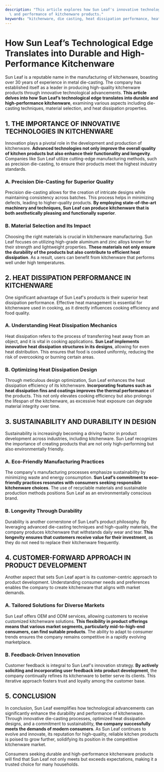 ```yaml
---
description: "This article explores how Sun Leaf's innovative technologies enhance the durability\
  \ and performance of kitchenware products."
keywords: "kitchenware, die casting, heat dissipation performance, heat dissipation efficiency"
---
```

# How Sun Leaf’s Technological Edge Translates into Durable and High-Performance Kitchenware

Sun Leaf is a reputable name in the manufacturing of kitchenware, boasting over 30 years of experience in metal die-casting. The company has established itself as a leader in producing high-quality kitchenware products through innovative technological advancements. **This article delves into how Sun Leaf’s technological edge translates into durable and high-performance kitchenware**, examining various aspects including die-casting techniques, material selection, and heat dissipation properties.

## 1. THE IMPORTANCE OF INNOVATIVE TECHNOLOGIES IN KITCHENWARE

Innovation plays a pivotal role in the development and production of kitchenware. **Advanced technologies not only improve the overall quality of kitchen products but also enhance their functionality and longevity**. Companies like Sun Leaf utilize cutting-edge manufacturing methods, such as precision die-casting, to ensure their products meet the highest industry standards.

### A. Precision Die-Casting for Superior Quality

Precision die-casting allows for the creation of intricate designs while maintaining consistency across batches. This process helps in minimizing defects, leading to higher-quality products. **By employing state-of-the-art machinery and techniques, Sun Leaf can produce kitchenware that is both aesthetically pleasing and functionally superior**.

### B. Material Selection and Its Impact

Choosing the right materials is crucial in kitchenware manufacturing. Sun Leaf focuses on utilizing high-grade aluminum and zinc alloys known for their strength and lightweight properties. **These materials not only ensure the durability of the products but also contribute to efficient heat dissipation**. As a result, users can benefit from kitchenware that performs well under high temperatures.

## 2. HEAT DISSIPATION PERFORMANCE IN KITCHENWARE

One significant advantage of Sun Leaf's products is their superior heat dissipation performance. Effective heat management is essential for kitchenware used in cooking, as it directly influences cooking efficiency and food quality.

### A. Understanding Heat Dissipation Mechanics

Heat dissipation refers to the process of transferring heat away from an object, and it is vital in cooking applications. **Sun Leaf implements innovative heat dissipation structures in its designs**, allowing for even heat distribution. This ensures that food is cooked uniformly, reducing the risk of overcooking or burning certain areas.

### B. Optimizing Heat Dissipation Design

Through meticulous design optimization, Sun Leaf enhances the heat dissipation efficiency of its kitchenware. **Incorporating features such as heat dissipation fins and coatings improves the thermal performance** of the products. This not only elevates cooking efficiency but also prolongs the lifespan of the kitchenware, as excessive heat exposure can degrade material integrity over time.

## 3. SUSTAINABILITY AND DURABILITY IN DESIGN

Sustainability is increasingly becoming a driving factor in product development across industries, including kitchenware. Sun Leaf recognizes the importance of creating products that are not only high-performing but also environmentally friendly.

### A. Eco-Friendly Manufacturing Practices

The company's manufacturing processes emphasize sustainability by minimizing waste and energy consumption. **Sun Leaf’s commitment to eco-friendly practices resonates with consumers seeking responsible kitchenware choices**. The use of recyclable materials and sustainable production methods positions Sun Leaf as an environmentally conscious brand.

### B. Longevity Through Durability

Durability is another cornerstone of Sun Leaf’s product philosophy. By leveraging advanced die-casting techniques and high-quality materials, the company produces kitchenware that withstands daily wear and tear. **This longevity ensures that customers receive value for their investment**, as they do not need to replace their kitchenware frequently.

## 4. CUSTOMER-FORWARD APPROACH IN PRODUCT DEVELOPMENT

Another aspect that sets Sun Leaf apart is its customer-centric approach to product development. Understanding consumer needs and preferences enables the company to create kitchenware that aligns with market demands.

### A. Tailored Solutions for Diverse Markets

Sun Leaf offers OEM and ODM services, allowing customers to receive customized kitchenware solutions. **This flexibility in product offerings means that various market segments, particularly mid-to-high-end consumers, can find suitable products**. The ability to adapt to consumer trends ensures the company remains competitive in a rapidly evolving marketplace.

### B. Feedback-Driven Innovation

Customer feedback is integral to Sun Leaf's innovation strategy. **By actively soliciting and incorporating user feedback into product development**, the company continually refines its kitchenware to better serve its clients. This iterative approach fosters trust and loyalty among the customer base.

## 5. CONCLUSION

In conclusion, Sun Leaf exemplifies how technological advancements can significantly enhance the durability and performance of kitchenware. Through innovative die-casting processes, optimized heat dissipation designs, and a commitment to sustainability, **the company successfully meets the demands of modern consumers**. As Sun Leaf continues to evolve and innovate, its reputation for high-quality, reliable kitchen products is poised to grow further, solidifying its position in the competitive kitchenware market. 

Consumers seeking durable and high-performance kitchenware products will find that Sun Leaf not only meets but exceeds expectations, making it a trusted choice for many households.
